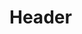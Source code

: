 <!-- TITLE: Hungry Vultures -->
<!-- SUBTITLE: Calls the attention of a dark pack of hungry vultures to swarm your target and pick at their flesh. -->

# Header